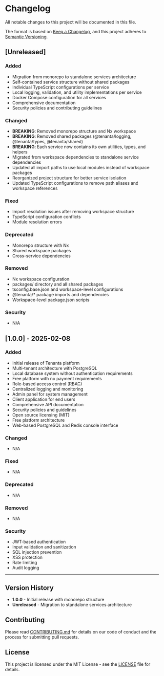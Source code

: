 # Changelog

All notable changes to this project will be documented in this file.

The format is based on [Keep a Changelog](https://keepachangelog.com/en/1.0.0/),
and this project adheres to [Semantic Versioning](https://semver.org/spec/v2.0.0.html).

## [Unreleased]

### Added
- Migration from monorepo to standalone services architecture
- Self-contained service structure without shared packages
- Individual TypeScript configurations per service
- Local logging, validation, and utility implementations per service
- Docker Compose configuration for all services
- Comprehensive documentation
- Security policies and contributing guidelines

### Changed
- **BREAKING**: Removed monorepo structure and Nx workspace
- **BREAKING**: Removed shared packages (@tenanta/logging, @tenanta/types, @tenanta/shared)
- **BREAKING**: Each service now contains its own utilities, types, and helpers
- Migrated from workspace dependencies to standalone service dependencies
- Updated all import paths to use local modules instead of workspace packages
- Reorganized project structure for better service isolation
- Updated TypeScript configurations to remove path aliases and workspace references

### Fixed
- Import resolution issues after removing workspace structure
- TypeScript configuration conflicts
- Module resolution errors

### Deprecated
- Monorepo structure with Nx
- Shared workspace packages
- Cross-service dependencies

### Removed
- Nx workspace configuration
- packages/ directory and all shared packages
- tsconfig.base.json and workspace-level configurations
- @tenanta/* package imports and dependencies
- Workspace-level package.json scripts

### Security
- N/A

## [1.0.0] - 2025-02-08

### Added
- Initial release of Tenanta platform
- Multi-tenant architecture with PostgreSQL
- Local database system without authentication requirements
- Free platform with no payment requirements
- Role-based access control (RBAC)
- Centralized logging and monitoring
- Admin panel for system management
- Client application for end users
- Comprehensive API documentation
- Security policies and guidelines
- Open source licensing (MIT)
- Free platform architecture
- Web-based PostgreSQL and Redis console interface

### Changed
- N/A

### Fixed
- N/A

### Deprecated
- N/A

### Removed
- N/A

### Security
- JWT-based authentication
- Input validation and sanitization
- SQL injection prevention
- XSS protection
- Rate limiting
- Audit logging

---

## Version History

- **1.0.0** - Initial release with monorepo structure
- **Unreleased** - Migration to standalone services architecture

## Contributing

Please read [CONTRIBUTING.md](CONTRIBUTING.md) for details on our code of conduct and the process for submitting pull requests.

## License

This project is licensed under the MIT License - see the [LICENSE](LICENSE) file for details. 
